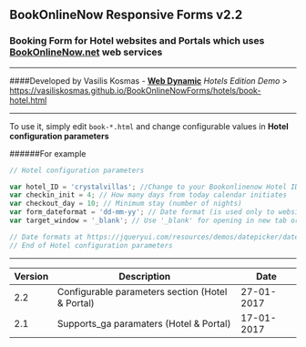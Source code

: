 ## BookOnlineNow Responsive Forms v2.2
### Booking Form for Hotel websites and Portals which uses [BookOnlineNow.net](https://www.bookonlinenow.net) web services
___
####Developed by Vasilis Kosmas -  **[Web Dynamic](https://www.webdynamic.gr)**
*Hotels Edition Demo* > https://vasiliskosmas.github.io/BookOnlineNowForms/hotels/book-hotel.html
___

To use it, simply edit `book-*.html` and change configurable values in **Hotel configuration parameters**

######For example

```js
// Hotel configuration parameters

var hotel_ID = 'crystalvillas'; //Change to your Bookonlinenow Hotel ID
var checkin_init = 4; // How many days from today calendar initiates
var checkout_day = 10; // Minimum stay (number of nights)
var form_dateformat = 'dd-mm-yy'; // Date format (is used only to website form)
var target_window = '_blank'; // Use '_blank' for opening in new tab or '_self' for same tab

// Date formats at https://jqueryui.com/resources/demos/datepicker/date-formats.html
// End of Hotel configuration parameters
```
---

Version | Description | Date
------------ | ------------- | -------------
2.2 | Configurable parameters section (Hotel & Portal) | 27-01-2017
2.1 | Supports_ga paramaters (Hotel & Portal) | 17-01-2017
